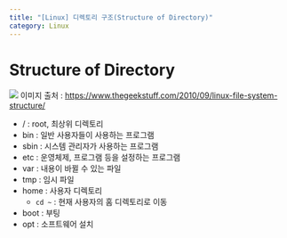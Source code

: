 ```yaml
---
title: "[Linux] 디렉토리 구조(Structure of Directory)"
category: Linux
---
```


# Structure of Directory

![](https://static.thegeekstuff.com/wp-content/uploads/2010/11/filesystem-structure.png)
이미지 출처 : https://www.thegeekstuff.com/2010/09/linux-file-system-structure/

- / : root, 최상위 디렉토리
- bin : 일반 사용자들이 사용하는 프로그램
- sbin : 시스템 관리자가 사용하는 프로그램
- etc : 운영체제, 프로그램 등을 설정하는 프로그램
- var : 내용이 바뀔 수 있는 파일
- tmp : 임시 파일
- home : 사용자 디렉토리
    - `cd ~` : 현재 사용자의 홈 디렉토리로 이동
- boot : 부팅
- opt : 소프트웨어 설치